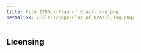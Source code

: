 ```yaml
---
title: File:1280px-Flag of Brazil.svg.png
permalink: /File:1280px-Flag_of_Brazil.svg.png/
---
```


## Licensing